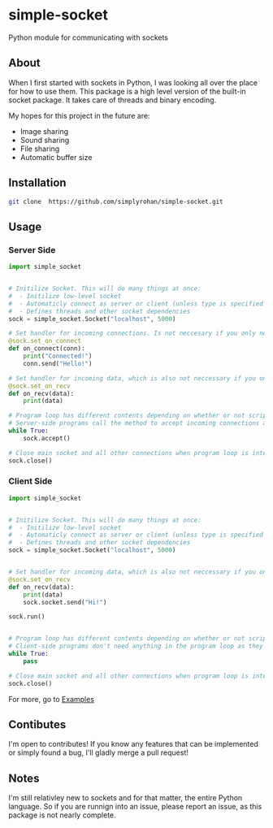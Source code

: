 
# simple-socket
Python module for communicating with sockets


## About

When I first started with sockets in Python, I was looking all over the place for how to use them. This package is a high level version of the built-in socket package. It takes care of threads and binary encoding.  

My hopes for this project in the future are:
 - Image sharing
 - Sound sharing
 - File sharing
 - Automatic buffer size

 ## Installation

 ```bash
 git clone  https://github.com/simplyrohan/simple-socket.git
 ```  

## Usage

### Server Side
```python
import simple_socket


# Initilize Socket. This will do many things at once:
#  - Initilize low-level socket
#  - Automaticly connect as server or client (unless type is specified already)
#  - Defines threads and other socket dependencies
sock = simple_socket.Socket("localhost", 5000)

# Set handler for incoming connections. Is not neccesary if you only need to listen to sockets as connections will automatically be handled
@sock.set_on_connect
def on_connect(conn):
    print("Connected!")
    conn.send("Hello!")

# Set handler for incoming data, which is also not neccessary if you only need to send data to sockets
@sock.set_on_recv
def on_recv(data):
    print(data)

# Program loop has different contents depending on whether or not script is server-side or client-side.
# Server-side programs call the method to accept incoming connections and create a thread for them
while True:
    sock.accept()

# Close main socket and all other connections when program loop is interrupted
sock.close()

```



### Client Side
```python
import simple_socket


# Initilize Socket. This will do many things at once:
#  - Initilize low-level socket
#  - Automaticly connect as server or client (unless type is specified already)
#  - Defines threads and other socket dependencies
sock = simple_socket.Socket("localhost", 5000)


# Set handler for incoming data, which is also not neccessary if you only need to send data to server
@sock.set_on_recv
def on_recv(data):
    print(data)
    sock.socket.send("Hi!")

sock.run()


# Program loop has different contents depending on whether or not script is server-side or client-side.
# Client-side programs don't need anything in the program loop as they don't handle incoming connections to the server
while True:
    pass

# Close main socket and all other connections when program loop is interrupted
sock.close()

```
For more, go to [Examples](https://github.com/simplyrohan/simple-socket/tree/main/Examples)

## Contibutes
I'm open to contributes! If you know any features that can be implemented or simply found a bug, I'll gladly merge a pull request!

## Notes
I'm still relativley new to sockets and for that matter, the entire Python language. So if you are runnign into an issue, please report an issue, as this package is not nearly complete.

